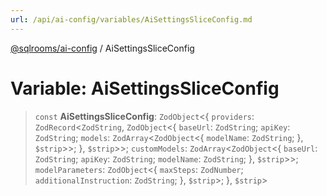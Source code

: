 ```yaml
---
url: /api/ai-config/variables/AiSettingsSliceConfig.md
---
```

[@sqlrooms/ai-config](../index.md) / AiSettingsSliceConfig

# Variable: AiSettingsSliceConfig

> `const` **AiSettingsSliceConfig**: `ZodObject`<{ `providers`: `ZodRecord`<`ZodString`, `ZodObject`<{ `baseUrl`: `ZodString`; `apiKey`: `ZodString`; `models`: `ZodArray`<`ZodObject`<{ `modelName`: `ZodString`; }, `$strip`>>; }, `$strip`>>; `customModels`: `ZodArray`<`ZodObject`<{ `baseUrl`: `ZodString`; `apiKey`: `ZodString`; `modelName`: `ZodString`; }, `$strip`>>; `modelParameters`: `ZodObject`<{ `maxSteps`: `ZodNumber`; `additionalInstruction`: `ZodString`; }, `$strip`>; }, `$strip`>
